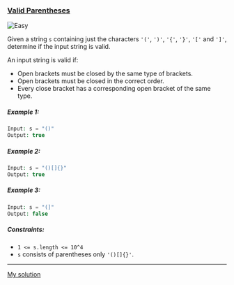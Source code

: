 ### [Valid Parentheses](https://leetcode.com/problems/valid-parentheses/)
![Easy](https://img.shields.io/badge/Easy-26b7a6)

Given a string `s` containing just the characters `'('`, `')'`, `'{'`, `'}'`, `'['` and `']'`, determine if the input string is valid.

An input string is valid if:
- Open brackets must be closed by the same type of brackets.
- Open brackets must be closed in the correct order.
- Every close bracket has a corresponding open bracket of the same type.


##### Example 1:

```php
Input: s = "()"
Output: true
```

##### Example 2:

```php
Input: s = "()[]{}"
Output: true
```

##### Example 3:

```php
Input: s = "(]"
Output: false
```


##### Constraints:

* `1 <= s.length <= 10^4`
* `s` consists of parentheses only `'()[]{}'`.

---

[My solution](https://leetcode.com/problems/valid-parentheses/submissions/933832275/)
